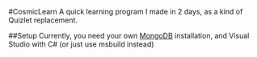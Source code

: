 #CosmicLearn
A quick learning program I made in 2 days, as a kind of Quizlet replacement.

##Setup
Currently, you need your own [MongoDB](https://www.mongodb.com/try/download/community) installation, and Visual Studio with C# (or just use msbuild instead)
